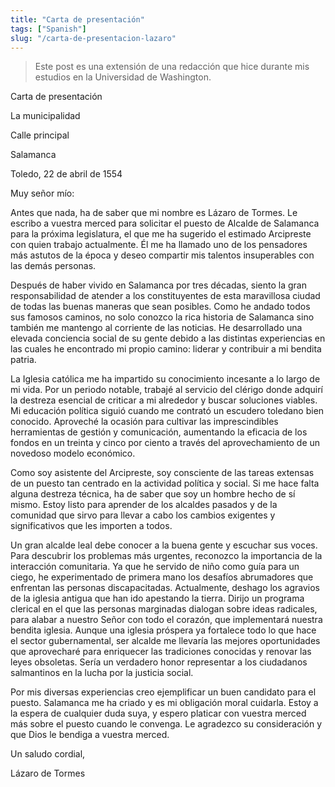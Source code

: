 ```yaml
---
title: "Carta de presentación"
tags: ["Spanish"]
slug: "/carta-de-presentacion-lazaro"
---
```


> Este post es una extensión de una redacción que hice durante mis estudios en la Universidad de Washington.


Carta de presentación

La municipalidad

Calle principal

Salamanca

Toledo, 22 de abril de 1554

Muy señor mío:

Antes que nada, ha de saber que mi nombre es Lázaro de Tormes. Le escribo a vuestra merced para solicitar el puesto de Alcalde de Salamanca para la próxima legislatura, el que me ha sugerido el estimado Arcipreste con quien trabajo actualmente. Él me ha llamado uno de los pensadores más astutos de la época y deseo compartir mis talentos insuperables con las demás personas.

Después de haber vivido en Salamanca por tres décadas, siento la gran responsabilidad de atender a los constituyentes de esta maravillosa ciudad de todas las buenas maneras que sean posibles. Como he andado todos sus famosos caminos, no solo conozco la rica historia de Salamanca sino también me mantengo al corriente de las noticias. He desarrollado una elevada conciencia social de su gente debido a las distintas experiencias en las cuales he encontrado mi propio camino: liderar y contribuir a mi bendita patria.

La Iglesia católica me ha impartido su conocimiento incesante a lo largo de mi vida. Por un periodo notable, trabajé al servicio del clérigo donde adquirí la destreza esencial de criticar a mi alrededor y buscar soluciones viables. Mi educación política siguió cuando me contrató un escudero toledano bien conocido. Aproveché la ocasión para cultivar las imprescindibles herramientas de gestión y comunicación, aumentando la eficacia de los fondos en un treinta y cinco por ciento a través del aprovechamiento de un novedoso modelo económico.

Como soy asistente del Arcipreste, soy consciente de las tareas extensas de un puesto tan centrado en la actividad política y social. Si me hace falta alguna destreza técnica, ha de saber que soy un hombre hecho de sí mismo. Estoy listo para aprender de los alcaldes pasados y de la comunidad que sirvo para llevar a cabo los cambios exigentes y significativos que les importen a todos.

Un gran alcalde leal debe conocer a la buena gente y escuchar sus voces. Para descubrir los problemas más urgentes, reconozco la importancia de la interacción comunitaria. Ya que he servido de niño como guía para un ciego, he experimentado de primera mano los desafíos abrumadores que enfrentan las personas discapacitadas. Actualmente, deshago los agravios de la iglesia antigua que han ido apestando la tierra. Dirijo un programa clerical en el que las personas marginadas dialogan sobre ideas radicales, para alabar a nuestro Señor con todo el corazón, que implementará nuestra bendita iglesia. Aunque una iglesia próspera ya fortalece todo lo que hace el sector gubernamental, ser alcalde me llevaría las mejores oportunidades que aprovecharé para enriquecer las tradiciones conocidas y renovar las leyes obsoletas. Sería un verdadero honor representar a los ciudadanos salmantinos en la lucha por la justicia social.

Por mis diversas experiencias creo ejemplificar un buen candidato para el puesto. Salamanca me ha criado y es mi obligación moral cuidarla. Estoy a la espera de cualquier duda suya, y espero platicar con vuestra merced más sobre el puesto cuando le convenga. Le agradezco su consideración y que Dios le bendiga a vuestra merced.

Un saludo cordial,

Lázaro de Tormes